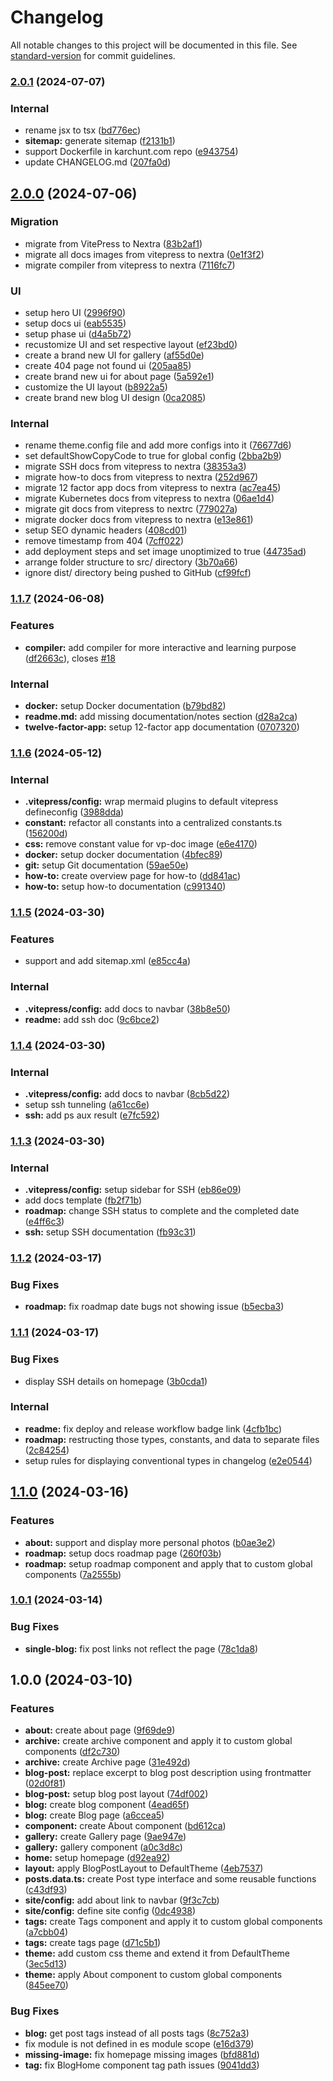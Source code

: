 # Changelog

All notable changes to this project will be documented in this file. See [standard-version](https://github.com/conventional-changelog/standard-version) for commit guidelines.

### [2.0.1](https://github.com/KarChunT/karchunt.com/compare/v2.0.0...v2.0.1) (2024-07-07)


### Internal

* rename jsx to tsx ([bd776ec](https://github.com/KarChunT/karchunt.com/commit/bd776ec5b606b383ab2cfc194ccb12e29875e770))
* **sitemap:** generate sitemap ([f2131b1](https://github.com/KarChunT/karchunt.com/commit/f2131b1f9fe155631cbbbec4880b134936bcc379))
* support Dockerfile in karchunt.com repo ([e943754](https://github.com/KarChunT/karchunt.com/commit/e943754404286a6fab34408274845eb6ab0f20d2))
* update CHANGELOG.md ([207fa0d](https://github.com/KarChunT/karchunt.com/commit/207fa0d2e88297ff0c4a5d25b812935d74e6175a))

## [2.0.0](https://github.com/KarChunT/karchunt.com/compare/v1.1.7...v2.0.0) (2024-07-06)

### Migration

* migrate from VitePress to Nextra ([83b2af1](https://github.com/KarChunT/karchunt.com/pull/20/commits/83b2af1b2f43544d310e1f84c88eaf1b128fc04b))
* migrate all docs images from vitepress to nextra ([0e1f3f2](https://github.com/KarChunT/karchunt.com/pull/20/commits/0e1f3f2d2eac566d82d6cf722f1c6daf9e85a0ab))
* migrate compiler from vitepress to nextra ([7116fc7](https://github.com/KarChunT/karchunt.com/pull/20/commits/7116fc72983d9ab89f0d8377398a7d169ad05d66))

### UI

* setup hero UI ([2996f90](https://github.com/KarChunT/karchunt.com/pull/20/commits/2996f90ff75bf1cb4d00f61e5b9d3b02e7e5af3e))
* setup docs ui ([eab5535](https://github.com/KarChunT/karchunt.com/pull/20/commits/eab55351c54adb7819af078021a23c27d8b1b83b))
* setup phase ui ([d4a5b72](https://github.com/KarChunT/karchunt.com/pull/20/commits/d4a5b724aab166b78b19d916f1c2cd067712eba0))
* recustomize UI and set respective layout ([ef23bd0](https://github.com/KarChunT/karchunt.com/pull/20/commits/ef23bd047fc77062393bb9873080262e3d0d385c))
* create a brand new UI for gallery ([af55d0e](https://github.com/KarChunT/karchunt.com/pull/20/commits/af55d0ec3de0cf102f3fd0bae54e77feea116c7f))
* create 404 page not found ui ([205aa85](https://github.com/KarChunT/karchunt.com/pull/20/commits/205aa85f0680eaff1d5771b4e640fb8f09a46a00))
* create brand new ui for about page ([5a592e1](https://github.com/KarChunT/karchunt.com/pull/20/commits/5a592e1d283e0c0cd080709054f47ffdaa3a0ea8))
* customize the UI layout ([b8922a5](https://github.com/KarChunT/karchunt.com/pull/20/commits/b8922a5b69b9f924c7658ca33e14728f43be7680))
* create brand new blog UI design ([0ca2085](https://github.com/KarChunT/karchunt.com/pull/20/commits/0ca2085ceeb4f755f51d2395929f8e6866d2d4a3))

### Internal

* rename theme.config file and add more configs into it ([76677d6](https://github.com/KarChunT/karchunt.com/pull/20/commits/76677d6d51b1c2a7061f79c03198f7c47cf1494a))
* set defaultShowCopyCode to true for global config ([2bba2b9](https://github.com/KarChunT/karchunt.com/pull/20/commits/2bba2b9e4b1cddcc88f0b1ea8bc1c8c298771dff))
* migrate SSH docs from vitepress to nextra ([38353a3](https://github.com/KarChunT/karchunt.com/pull/20/commits/38353a30e4baeb2169b8df1cf664eb57af50b827))
* migrate how-to docs from vitepress to nextra ([252d967](https://github.com/KarChunT/karchunt.com/pull/20/commits/252d96721442f2c116b46b6c49f1b45ac43f19db))
* migrate 12 factor app docs from vitepress to nextra ([ac7ea45](https://github.com/KarChunT/karchunt.com/pull/20/commits/ac7ea457645a884bfafe0e0e910582149cc7595a))
* migrate Kubernetes docs from vitepress to nextra ([06ae1d4](https://github.com/KarChunT/karchunt.com/pull/20/commits/06ae1d4ad4a002958c846d7e17b8b958acef9f4e))
* migrate git docs from vitepress to nextrc ([779027a](https://github.com/KarChunT/karchunt.com/pull/20/commits/779027a49f8ae5ed3554e3c8044f7eda376f3c02))
* migrate docker docs from vitepress to nextra ([e13e861](https://github.com/KarChunT/karchunt.com/pull/20/commits/e13e861a6fa174f8a9cc279259405810b49b9720))
* setup SEO dynamic headers ([408cd01](https://github.com/KarChunT/karchunt.com/pull/20/commits/408cd01c4bd7575f6eb5e19dc26542adade36bf6))
* remove timestamp from 404 ([7cff022](https://github.com/KarChunT/karchunt.com/pull/20/commits/7cff022e331c0bf06dddfb142a23f47a76b11ea1))
* add deployment steps and set image unoptimized to true ([44735ad](https://github.com/KarChunT/karchunt.com/pull/20/commits/44735ad72c25037f51bee950c7f9e1c8644a803a))
* arrange folder structure to src/ directory ([3b70a66](https://github.com/KarChunT/karchunt.com/pull/20/commits/3b70a66458b745ebea36361aa4bd3253c68a618b))
* ignore dist/ directory being pushed to GitHub ([cf99fcf](https://github.com/KarChunT/karchunt.com/pull/20/commits/cf99fcfdbca3ec8af308c5676e94394517251695))


### [1.1.7](https://github.com/KarChunT/karchunt.com/compare/v1.1.6...v1.1.7) (2024-06-08)


### Features

* **compiler:** add compiler for more interactive and learning purpose ([df2663c](https://github.com/KarChunT/karchunt.com/commit/df2663c8675f7277611584af4d977743d46f8140)), closes [#18](https://github.com/KarChunT/karchunt.com/issues/18)


### Internal

* **docker:** setup Docker documentation ([b79bd82](https://github.com/KarChunT/karchunt.com/commit/b79bd828b1c923f9f71ef480252c7b392b47ba43))
* **readme.md:** add missing documentation/notes section ([d28a2ca](https://github.com/KarChunT/karchunt.com/commit/d28a2ca0b3c5df3cdc0833f403174aa54fcde02a))
* **twelve-factor-app:** setup 12-factor app documentation ([0707320](https://github.com/KarChunT/karchunt.com/commit/0707320ef6a0fff131b74092a7afc64acd271621))

### [1.1.6](https://github.com/KarChunT/karchunt.com/compare/v1.1.5...v1.1.6) (2024-05-12)


### Internal

* **.vitepress/config:** wrap mermaid plugins to default vitepress defineconfig ([3988dda](https://github.com/KarChunT/karchunt.com/commit/3988ddad5c51a16f4e3d551c774c484893a2e284))
* **constant:** refactor all constants into a centralized constants.ts ([156200d](https://github.com/KarChunT/karchunt.com/commit/156200dcc7634342d1d2b3b448bae3e24c0129cf))
* **css:** remove constant value for vp-doc image ([e6e4170](https://github.com/KarChunT/karchunt.com/commit/e6e4170ffa19b1506d4dcd9b0a4b8e4dd4c0c507))
* **docker:** setup docker documentation ([4bfec89](https://github.com/KarChunT/karchunt.com/commit/4bfec896e8a0f46272783a0255ac9e034e1abb95))
* **git:** setup Git documentation ([59ae50e](https://github.com/KarChunT/karchunt.com/commit/59ae50e0032eea145cba973b81688fbb79179d91))
* **how-to:** create overview page for how-to ([dd841ac](https://github.com/KarChunT/karchunt.com/commit/dd841acbf648ef2744d2c014c71f4be082136cc8))
* **how-to:** setup how-to documentation ([c991340](https://github.com/KarChunT/karchunt.com/commit/c9913407393435aa35bbb7e4409d880bf6401872))

### [1.1.5](https://github.com/KarChunT/karchunt.com/compare/v1.1.4...v1.1.5) (2024-03-30)


### Features

* support and add sitemap.xml ([e85cc4a](https://github.com/KarChunT/karchunt.com/commit/e85cc4af3efa80515d3c614ba3baed7cfc1611c1))


### Internal

* **.vitepress/config:** add docs to navbar ([38b8e50](https://github.com/KarChunT/karchunt.com/commit/38b8e50ef51d77b5fb892ee102ea2803ba1d7001))
* **readme:** add ssh doc ([9c6bce2](https://github.com/KarChunT/karchunt.com/commit/9c6bce2c1bd30146c4fb1c772b6133dd5fbb22d4))

### [1.1.4](https://github.com/KarChunT/karchunt.com/compare/v1.1.3...v1.1.4) (2024-03-30)


### Internal

* **.vitepress/config:** add docs to navbar ([8cb5d22](https://github.com/KarChunT/karchunt.com/commit/8cb5d22e80d00f5e8227ca2cb19f53af4287ddda))
* setup ssh tunneling ([a61cc6e](https://github.com/KarChunT/karchunt.com/commit/a61cc6ea0e7fc619178e7d45e03d4659a4a7dcd7))
* **ssh:** add ps aux result ([e7fc592](https://github.com/KarChunT/karchunt.com/commit/e7fc592c1365d7e750ab3e0adcfcd23ba1864505))

### [1.1.3](https://github.com/KarChunT/karchunt.com/compare/v1.1.2...v1.1.3) (2024-03-30)


### Internal

* **.vitepress/config:** setup sidebar for SSH ([eb86e09](https://github.com/KarChunT/karchunt.com/commit/eb86e090cf673f71f35bdf5d4468189cc7f10da5))
* add docs template ([fb2f71b](https://github.com/KarChunT/karchunt.com/commit/fb2f71b26fc14740c85b28e8019e7af8038007d9))
* **roadmap:** change SSH status to complete and the completed date ([e4ff6c3](https://github.com/KarChunT/karchunt.com/commit/e4ff6c3ba57b62f2ebb8808c271d7a55595a3dca))
* **ssh:** setup SSH documentation ([fb93c31](https://github.com/KarChunT/karchunt.com/commit/fb93c31b64c4678ace35e07850a8ca92665c91be))

### [1.1.2](https://github.com/KarChunT/karchunt.com/compare/v1.1.1...v1.1.2) (2024-03-17)


### Bug Fixes

* **roadmap:** fix roadmap date bugs not showing issue ([b5ecba3](https://github.com/KarChunT/karchunt.com/commit/b5ecba34f4837380bd4bf7aa7bd95e83538a67a4))

### [1.1.1](https://github.com/KarChunT/karchunt.com/compare/v1.1.0...v1.1.1) (2024-03-17)


### Bug Fixes

* display SSH details on homepage ([3b0cda1](https://github.com/KarChunT/karchunt.com/commit/3b0cda1c4799c71551c04e4102f1977a86d43961))


### Internal

* **readme:** fix deploy and release workflow badge link ([4cfb1bc](https://github.com/KarChunT/karchunt.com/commit/4cfb1bcf8a041e789d7fa61871c469f55d06d9b1))
* **roadmap:** restructing those types, constants, and data to separate files ([2c84254](https://github.com/KarChunT/karchunt.com/commit/2c84254675588decb2981b33560fa6002e46bdc8))
* setup rules for displaying conventional types in changelog ([e2e0544](https://github.com/KarChunT/karchunt.com/commit/e2e0544430ff70132095052d6b18910200dc58fe))

## [1.1.0](https://github.com/KarChunT/karchunt.com/compare/v1.0.1...v1.1.0) (2024-03-16)


### Features

* **about:** support and display more personal photos ([b0ae3e2](https://github.com/KarChunT/karchunt.com/commit/b0ae3e24287591938c872f1b5131a0e18a76a70f))
* **roadmap:** setup docs roadmap page ([260f03b](https://github.com/KarChunT/karchunt.com/commit/260f03b6a9e874ff6f498a00975feb7ee90e4bf1))
* **roadmap:** setup roadmap component and apply that to custom global components ([7a2555b](https://github.com/KarChunT/karchunt.com/commit/7a2555b7364385333da6e8b8afc2602a3d538e29))

### [1.0.1](https://github.com/KarChunT/karchunt.com/compare/v1.0.0...v1.0.1) (2024-03-14)


### Bug Fixes

* **single-blog:** fix post links not reflect the page ([78c1da8](https://github.com/KarChunT/karchunt.com/commit/78c1da8480832b173befc7f089c44185fa814f59))

## 1.0.0 (2024-03-10)


### Features

* **about:** create about page ([9f69de9](https://github.com/KarChunT/karchunt.com/commit/9f69de90985475564f57932d89ec7b192bb825db))
* **archive:** create archive component and apply it to custom global components ([df2c730](https://github.com/KarChunT/karchunt.com/commit/df2c73028a3668aeda957f255c3c019bf1d24349))
* **archive:** create Archive page ([31e492d](https://github.com/KarChunT/karchunt.com/commit/31e492de5c982bd4b9af58f6df8df5bc610ffe5c))
* **blog-post:** replace excerpt to blog post description using frontmatter ([02d0f81](https://github.com/KarChunT/karchunt.com/commit/02d0f81a1e1fa420b1300dc7169b89e2d7535e47))
* **blog-post:** setup blog post layout ([74df002](https://github.com/KarChunT/karchunt.com/commit/74df002fb39f6ccfceffbd21d15b85f1ac67ca14))
* **blog:** create blog component ([4ead65f](https://github.com/KarChunT/karchunt.com/commit/4ead65ff6761582394c49b41eb7992b508c073f0))
* **blog:** create Blog page ([a6ccea5](https://github.com/KarChunT/karchunt.com/commit/a6ccea55581ee1e3eb7904123217602d77bbb03a))
* **component:** create About component ([bd612ca](https://github.com/KarChunT/karchunt.com/commit/bd612ca95c95fb9797fd357c500451b7a63b1fc2))
* **gallery:** create Gallery page ([9ae947e](https://github.com/KarChunT/karchunt.com/commit/9ae947e966b41e4228ade173166724a2e7e7e0d0))
* **gallery:** gallery component ([a0c3d8c](https://github.com/KarChunT/karchunt.com/commit/a0c3d8ce862bf60053b3ce133e940798c1f3e551))
* **home:** setup homepage ([d92ea92](https://github.com/KarChunT/karchunt.com/commit/d92ea923ed996a26e52a6e8f950099d6167ba067))
* **layout:** apply BlogPostLayout to DefaultTheme ([4eb7537](https://github.com/KarChunT/karchunt.com/commit/4eb753757bf832780a2ec4790eacbd627a16e16a))
* **posts.data.ts:** create Post type interface and some reusable functions ([c43df93](https://github.com/KarChunT/karchunt.com/commit/c43df935044b45d24b40b249ba81c1fc29a0de3f))
* **site/config:** add about link to navbar ([9f3c7cb](https://github.com/KarChunT/karchunt.com/commit/9f3c7cb45f21f81e43011ffed1ed7dead20709f1))
* **site/config:** define site config ([0dc4938](https://github.com/KarChunT/karchunt.com/commit/0dc4938ec52099001b473123481af7e45f826e63))
* **tags:** create Tags component and apply it to custom global components ([a7cbb04](https://github.com/KarChunT/karchunt.com/commit/a7cbb0417a0b90e5395bed343b6ff1a4a5dc45e3))
* **tags:** create tags page ([d71c5b1](https://github.com/KarChunT/karchunt.com/commit/d71c5b186cafc22054138d3bdc579d830942afa0))
* **theme:** add custom css theme and extend it from DefaultTheme ([3ec5d13](https://github.com/KarChunT/karchunt.com/commit/3ec5d135f91aa5c755fdf4ad65fe740d468664e5))
* **theme:** apply About component to custom global components ([845ee70](https://github.com/KarChunT/karchunt.com/commit/845ee70e5492c5bb4bbf86d40360f1133e0e956b))


### Bug Fixes

* **blog:** get post tags instead of all posts tags ([8c752a3](https://github.com/KarChunT/karchunt.com/commit/8c752a39e3a15d34daf37db906a03d532e3d27d3))
* fix module is not defined in es module scope ([e16d379](https://github.com/KarChunT/karchunt.com/commit/e16d379e313b8612de729921644a8625033db81e))
* **missing-image:** fix homepage missing images ([bfd881d](https://github.com/KarChunT/karchunt.com/commit/bfd881d4648fb34cb1d356e04c0e65230aaf9ed5))
* **tag:** fix BlogHome component tag path issues ([9041dd3](https://github.com/KarChunT/karchunt.com/commit/9041dd340350b413ce732b6c1222953ea18ed90a))
